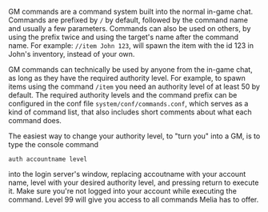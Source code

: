 GM commands are a command system built into the normal in-game chat. Commands are prefixed by `/` by default, followed by the command name and usually a few parameters. Commands can also be used on others, by using the prefix twice and using the target's name after the command name. For example: `//item John 123`, will spawn the item with the id 123 in John's inventory, instead of your own.

GM commands can technically be used by anyone from the in-game chat, as long as they have the required authority level. For example, to spawn items using the command `/item` you need an authority level of at least 50 by default. The required authority levels and the command prefix can be configured in the conf file `system/conf/commands.conf`, which serves as a kind of command list, that also includes short comments about what each command does.

The easiest way to change your authority level, to "turn you" into a GM, is to type the console command

```
auth accountname level
```

into the login server's window, replacing accoutname with your account name, level with your desired authority level, and pressing return to execute it. Make sure you're not logged into your account while executing the command. Level 99 will give you access to all commands Melia has to offer.